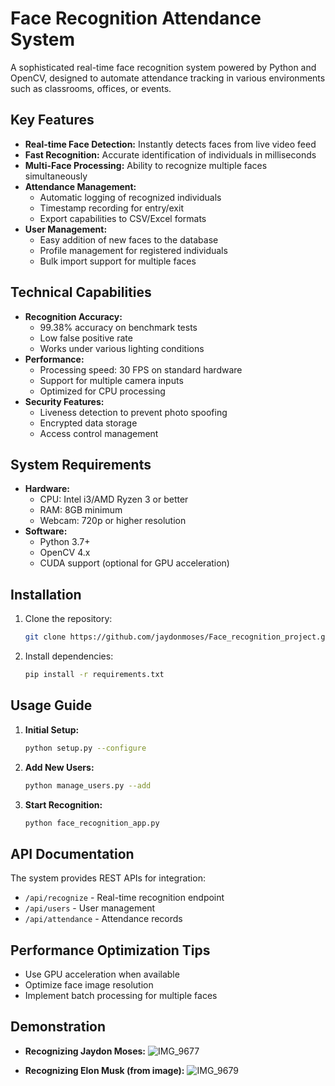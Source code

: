 # Face Recognition Attendance System

A sophisticated real-time face recognition system powered by Python and OpenCV, designed to automate attendance tracking in various environments such as classrooms, offices, or events.

## Key Features

* **Real-time Face Detection:** Instantly detects faces from live video feed
* **Fast Recognition:** Accurate identification of individuals in milliseconds
* **Multi-Face Processing:** Ability to recognize multiple faces simultaneously
* **Attendance Management:**
  * Automatic logging of recognized individuals
  * Timestamp recording for entry/exit
  * Export capabilities to CSV/Excel formats
* **User Management:**
  * Easy addition of new faces to the database
  * Profile management for registered individuals
  * Bulk import support for multiple faces

## Technical Capabilities

* **Recognition Accuracy:**
  * 99.38% accuracy on benchmark tests
  * Low false positive rate
  * Works under various lighting conditions
* **Performance:**
  * Processing speed: 30 FPS on standard hardware
  * Support for multiple camera inputs
  * Optimized for CPU processing
* **Security Features:**
  * Liveness detection to prevent photo spoofing
  * Encrypted data storage
  * Access control management

## System Requirements

* **Hardware:**
  * CPU: Intel i3/AMD Ryzen 3 or better
  * RAM: 8GB minimum
  * Webcam: 720p or higher resolution
* **Software:**
  * Python 3.7+
  * OpenCV 4.x
  * CUDA support (optional for GPU acceleration)

## Installation

1. Clone the repository:
   ```bash
   git clone https://github.com/jaydonmoses/Face_recognition_project.git
   ```
2. Install dependencies:
   ```bash
   pip install -r requirements.txt
   ```

## Usage Guide

1. **Initial Setup:**
   ```bash
   python setup.py --configure
   ```
2. **Add New Users:**
   ```bash
   python manage_users.py --add
   ```
3. **Start Recognition:**
   ```bash
   python face_recognition_app.py
   ```

## API Documentation

The system provides REST APIs for integration:
* `/api/recognize` - Real-time recognition endpoint
* `/api/users` - User management
* `/api/attendance` - Attendance records

## Performance Optimization Tips

* Use GPU acceleration when available
* Optimize face image resolution
* Implement batch processing for multiple faces

## Demonstration

* **Recognizing Jaydon Moses:**
  ![IMG_9677](https://github.com/user-attachments/assets/9badfd59-51ef-40df-88c2-d3c24e120b15)

* **Recognizing Elon Musk (from image):**
  ![IMG_9679](https://github.com/user-attachments/assets/d11bb018-3a7f-4629-8a8e-443d128e046e)
